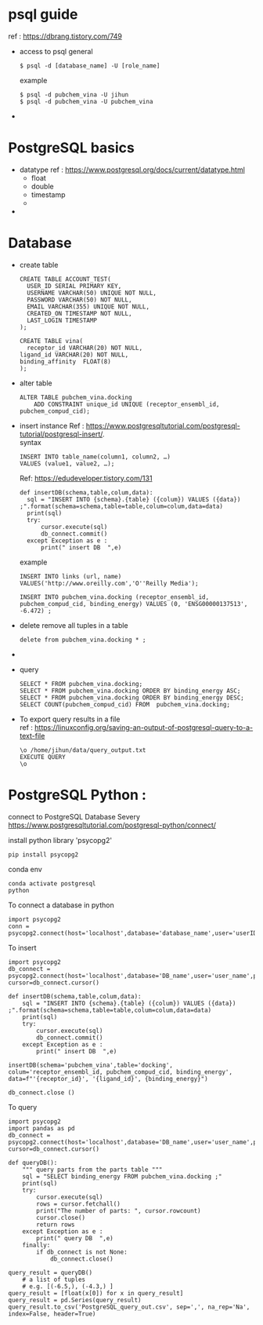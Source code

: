 # psql guide
ref : https://dbrang.tistory.com/749
- access to psql
  general
  ```
  $ psql -d [database_name] -U [role_name]
  ```
  example
  ```
  $ psql -d pubchem_vina -U jihun
  $ psql -d pubchem_vina -U pubchem_vina
  ```
- 

# PostgreSQL basics
- datatype
  ref : https://www.postgresql.org/docs/current/datatype.html
  - float
  - double
  - timestamp
  - 
- 
# Database
- create table
  ```
  CREATE TABLE ACCOUNT_TEST(
	USER_ID SERIAL PRIMARY KEY,
	USERNAME VARCHAR(50) UNIQUE NOT NULL,
	PASSWORD VARCHAR(50) NOT NULL,
	EMAIL VARCHAR(355) UNIQUE NOT NULL,
	CREATED_ON TIMESTAMP NOT NULL,
	LAST_LOGIN TIMESTAMP
  );
  ```
  ```
  CREATE TABLE vina(
	receptor_id VARCHAR(20) NOT NULL,
  ligand_id VARCHAR(20) NOT NULL,
  binding_affinity  FLOAT(8)
  );
  ```
- alter table
	```
	ALTER TABLE pubchem_vina.docking
		ADD CONSTRAINT unique_id UNIQUE (receptor_ensembl_id, pubchem_compud_cid);
	```
- insert instance
  Ref : https://www.postgresqltutorial.com/postgresql-tutorial/postgresql-insert/.  
  syntax
  ```
  INSERT INTO table_name(column1, column2, …)
  VALUES (value1, value2, …);
  ```
  Ref: https://edudeveloper.tistory.com/131
  ```
  def insertDB(schema,table,colum,data):
    sql = "INSERT INTO {schema}.{table} ({colum}) VALUES ({data}) ;".format(schema=schema,table=table,colum=colum,data=data)
    print(sql)
    try:
        cursor.execute(sql)
        db_connect.commit()
    except Exception as e :
        print(" insert DB  ",e) 
  ```
  
  example
  ```
  INSERT INTO links (url, name)
  VALUES('http://www.oreilly.com','O''Reilly Media');
  ```
  ```
  INSERT INTO pubchem_vina.docking (receptor_ensembl_id, pubchem_compud_cid, binding_energy) VALUES (0, 'ENSG00000137513', -6.472) ;
  ```
- delete
	remove all tuples in a table
	```
	delete from pubchem_vina.docking * ;
	```
- 
- query
	```
	SELECT * FROM pubchem_vina.docking;
	SELECT * FROM pubchem_vina.docking ORDER BY binding_energy ASC;
	SELECT * FROM pubchem_vina.docking ORDER BY binding_energy DESC;
	SELECT COUNT(pubchem_compud_cid) FROM  pubchem_vina.docking;
	```
- To export query results in a file  
	ref : https://linuxconfig.org/saving-an-output-of-postgresql-query-to-a-text-file  
	```
	\o /home/jihun/data/query_output.txt
	EXECUTE QUERY
	\o
	```

# PostgreSQL Python : 
connect to PostgreSQL Database Severy
https://www.postgresqltutorial.com/postgresql-python/connect/

install python library 'psycopg2'
```
pip install psycopg2
```

conda env
```
conda activate postgresql
python
```

To connect a database in python
```
import psycopg2
conn = psycopg2.connect(host='localhost',database='database_name',user='userID',password='userPassword')
```
To insert
```
import psycopg2 
db_connect = psycopg2.connect(host='localhost',database='DB_name',user='user_name',password='user_password')
cursor=db_connect.cursor()

def insertDB(schema,table,colum,data):
    sql = "INSERT INTO {schema}.{table} ({colum}) VALUES ({data}) ;".format(schema=schema,table=table,colum=colum,data=data)
    print(sql)
    try:
        cursor.execute(sql)
        db_connect.commit()
    except Exception as e :
        print(" insert DB  ",e) 

insertDB(schema='pubchem_vina',table='docking', colum='receptor_ensembl_id, pubchem_compud_cid, binding_energy', data=f"'{receptor_id}', '{ligand_id}', {binding_energy}")

db_connect.close ()
```
To query
```
import psycopg2 
import pandas as pd
db_connect = psycopg2.connect(host='localhost',database='DB_name',user='user_name',password='user_password')
cursor=db_connect.cursor()

def queryDB():
	""" query parts from the parts table """
	sql = "SELECT binding_energy FROM pubchem_vina.docking ;"
	print(sql)
	try:
		cursor.execute(sql)
		rows = cursor.fetchall()
		print("The number of parts: ", cursor.rowcount)
		cursor.close()
		return rows
	except Exception as e :
		print(" query DB  ",e) 
	finally:
		if db_connect is not None:
		    db_connect.close()

query_result = queryDB() 
	# a list of tuples
	# e.g. [(-6.5,), (-4.3,) ]
query_result = [float(x[0]) for x in query_result]
query_result = pd.Series(query_result)
query_result.to_csv('PostgreSQL_query_out.csv', sep=',', na_rep='Na', index=False, header=True)
```
